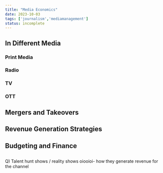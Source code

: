 ```yaml
---
title: "Media Economics"
date: 2023-10-03
tags: ['journalism','mediamanagement']
status: incomplete
---
```


## 

## In Different Media
### Print Media
### Radio
### TV
### OTT

## Mergers and Takeovers

## Revenue Generation Strategies

## Budgeting and Finance


## 
Q) Talent hunt shows / reality shows oiooioi- how they generate revenue for the channel 
